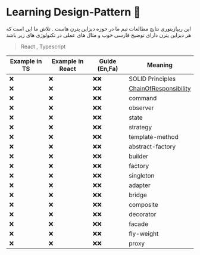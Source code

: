 # Learning Design-Pattern 🚀

این ریپازیتوری نتایچ مطالعات تیم ما در حوزه دیزاین پترن هاست .
تلاش ما این است که هر دیزاین پترن دارای توضیح فارسی خوب و مثال های عملی در تکنولوژی های زیر باشد

> React , Typescript

| Example in TS |  Example in React | Guide (En,Fa)  | Meaning                 |
| ------------  | ----------------- | ------ | ----------------------- |
| ❌           | ❌                | ❌❌     | SOLID Principles        |
| ❌           | ❌                | ❌❌     | [ChainOfResponsibility](#) |
| ❌           | ❌                | ❌❌     | command                 |
| ❌           | ❌                | ❌❌     | observer                |
| ❌           | ❌                | ❌❌     | state                   |
| ❌           | ❌                | ❌❌     | strategy                |
| ❌           | ❌                | ❌❌     | template-method         |
| ❌           | ❌                | ❌❌     | abstract-factory        |
| ❌           | ❌                | ❌❌     | builder                 |
| ❌           | ❌                | ❌❌     | factory                 |
| ❌           | ❌                | ❌❌     | singleton               |
| ❌           | ❌                | ❌❌     | adapter                 |
| ❌           | ❌                | ❌❌     | bridge                  |
| ❌           | ❌                | ❌❌     | composite               |
| ❌           | ❌                | ❌❌     | decorator               |
| ❌           | ❌                | ❌❌     | facade                  |
| ❌           | ❌                | ❌❌     | fly-weight              |
| ❌           | ❌                | ❌❌     | proxy                   |
